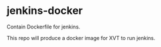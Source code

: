 # jenkins-docker


Contain Dockerfile for jenkins.

This repo will produce a docker image for XVT to run jenkins.
